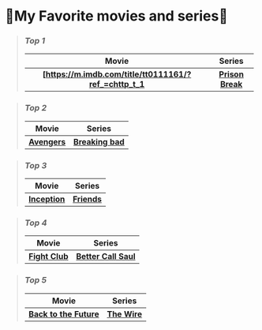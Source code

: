 # 🍿My Favorite movies and series🎥 
> ### *Top 1*
>>
> |Movie|Series|
> |:-:|:-:|
> | **[https://m.imdb.com/title/tt0111161/?ref_=chttp_t_1** | **[Prison Break](https://www.imdb.com/title/tt0455275/?ref_=nv_sr_srsg_0_tt_8_nm_0_q_prison%2520)** |

> ### *Top 2*
>>
> |Movie|Series|
> |:-:|:-:|
> | **[Avengers](https://www.imdb.com/title/tt0848228/)** | **[Breaking bad](https://www.imdb.com/title/tt0903747/?ref_=fn_al_tt_1)** |

> ### *Top 3*
>>
> |Movie|Series|
> |:-:|:-:|
> | **[Inception](https://www.imdb.com/title/tt1375666/?ref_=chttp_t_14)** | **[Friends](https://www.imdb.com/title/tt0108778/?ref_=chttvtp_t_51)** |

> ### *Top 4*
>>
> |Movie|Series|
> |:-:|:-:|
> | **[Fight Club](https://www.imdb.com/title/tt0137523/?ref_=chttp_t_12)** | **[Better Call Saul](https://www.imdb.com/title/tt3032476/?ref_=chttvtp_t_29)** |

> ### *Top 5*
>>
> |Movie|Series|
> |:-:|:-:|
> | **[Back to the Future](https://www.imdb.com/title/tt0088763/?ref_=chttp_t_31)** | **[The Wire](https://www.imdb.com/title/tt0306414/?ref_=chttvtp_t_6)** |


